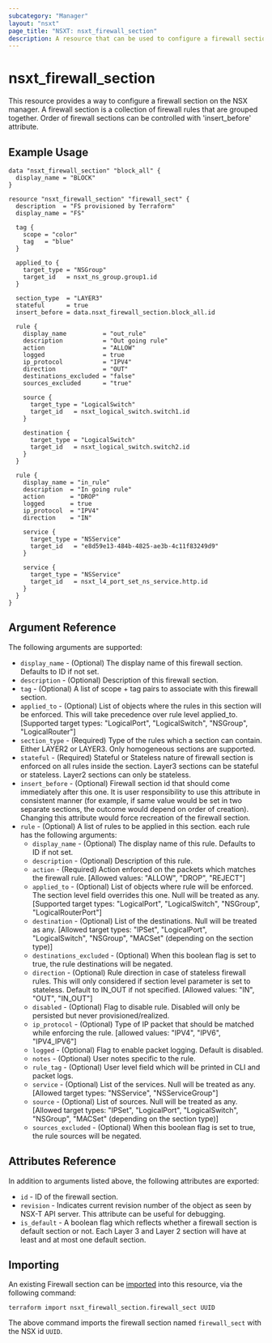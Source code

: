 ```yaml
---
subcategory: "Manager"
layout: "nsxt"
page_title: "NSXT: nsxt_firewall_section"
description: A resource that can be used to configure a firewall section on NSX.
---
```


# nsxt_firewall_section

This resource provides a way to configure a firewall section on the NSX manager. A firewall section is a collection of firewall rules that are grouped together.
Order of firewall sections can be controlled with 'insert_before' attribute.

## Example Usage

```hcl
data "nsxt_firewall_section" "block_all" {
  display_name = "BLOCK"
}

resource "nsxt_firewall_section" "firewall_sect" {
  description  = "FS provisioned by Terraform"
  display_name = "FS"

  tag {
    scope = "color"
    tag   = "blue"
  }

  applied_to {
    target_type = "NSGroup"
    target_id   = nsxt_ns_group.group1.id
  }

  section_type  = "LAYER3"
  stateful      = true
  insert_before = data.nsxt_firewall_section.block_all.id

  rule {
    display_name          = "out_rule"
    description           = "Out going rule"
    action                = "ALLOW"
    logged                = true
    ip_protocol           = "IPV4"
    direction             = "OUT"
    destinations_excluded = "false"
    sources_excluded      = "true"

    source {
      target_type = "LogicalSwitch"
      target_id   = nsxt_logical_switch.switch1.id
    }

    destination {
      target_type = "LogicalSwitch"
      target_id   = nsxt_logical_switch.switch2.id
    }
  }

  rule {
    display_name = "in_rule"
    description  = "In going rule"
    action       = "DROP"
    logged       = true
    ip_protocol  = "IPV4"
    direction    = "IN"

    service {
      target_type = "NSService"
      target_id   = "e8d59e13-484b-4825-ae3b-4c11f83249d9"
    }

    service {
      target_type = "NSService"
      target_id   = nsxt_l4_port_set_ns_service.http.id
    }
  }
}
```

## Argument Reference

The following arguments are supported:

* `display_name` - (Optional) The display name of this firewall section. Defaults to ID if not set.
* `description` - (Optional) Description of this firewall section.
* `tag` - (Optional) A list of scope + tag pairs to associate with this firewall section.
* `applied_to` - (Optional) List of objects where the rules in this section will be enforced. This will take precedence over rule level applied_to. [Supported target types: "LogicalPort", "LogicalSwitch", "NSGroup", "LogicalRouter"]
* `section_type` - (Required) Type of the rules which a section can contain. Either LAYER2 or LAYER3. Only homogeneous sections are supported.
* `stateful` - (Required) Stateful or Stateless nature of firewall section is enforced on all rules inside the section. Layer3 sections can be stateful or stateless. Layer2 sections can only be stateless.
* `insert_before` - (Optional) Firewall section id that should come immediately after this one. It is user responsibility to use this attribute in consistent manner (for example, if same value would be set in two separate sections, the outcome would depend on order of creation). Changing this attribute would force recreation of the firewall section.
* `rule` - (Optional) A list of rules to be applied in this section. each rule has the following arguments:
  * `display_name` - (Optional) The display name of this rule. Defaults to ID if not set.
  * `description` - (Optional) Description of this rule.
  * `action` - (Required) Action enforced on the packets which matches the firewall rule. [Allowed values: "ALLOW", "DROP", "REJECT"]
  * `applied_to` - (Optional) List of objects where rule will be enforced. The section level field overrides this one. Null will be treated as any. [Supported target types: "LogicalPort", "LogicalSwitch", "NSGroup", "LogicalRouterPort"]
  * `destination` - (Optional) List of the destinations. Null will be treated as any. [Allowed target types: "IPSet", "LogicalPort", "LogicalSwitch", "NSGroup", "MACSet" (depending on the section type)]
  * `destinations_excluded` - (Optional) When this boolean flag is set to true, the rule destinations will be negated.
  * `direction` - (Optional) Rule direction in case of stateless firewall rules. This will only considered if section level parameter is set to stateless. Default to IN_OUT if not specified. [Allowed values: "IN", "OUT", "IN_OUT"]
  * `disabled` - (Optional) Flag to disable rule. Disabled will only be persisted but never provisioned/realized.
  * `ip_protocol` - (Optional) Type of IP packet that should be matched while enforcing the rule. [allowed values: "IPV4", "IPV6", "IPV4_IPV6"]
  * `logged` - (Optional) Flag to enable packet logging. Default is disabled.
  * `notes` - (Optional) User notes specific to the rule.
  * `rule_tag` - (Optional) User level field which will be printed in CLI and packet logs.
  * `service` - (Optional) List of the services. Null will be treated as any. [Allowed target types: "NSService", "NSServiceGroup"]
  * `source` - (Optional) List of sources. Null will be treated as any. [Allowed target types: "IPSet", "LogicalPort", "LogicalSwitch", "NSGroup", "MACSet" (depending on the section type)]
  * `sources_excluded` - (Optional) When this boolean flag is set to true, the rule sources will be negated.

## Attributes Reference

In addition to arguments listed above, the following attributes are exported:

* `id` - ID of the firewall section.
* `revision` - Indicates current revision number of the object as seen by NSX-T API server. This attribute can be useful for debugging.
* `is_default` - A boolean flag which reflects whether a firewall section is default section or not. Each Layer 3 and Layer 2 section will have at least and at most one default section.

## Importing

An existing Firewall section can be [imported][docs-import] into this resource, via the following command:

[docs-import]: /docs/import/index.html

```
terraform import nsxt_firewall_section.firewall_sect UUID
```

The above command imports the firewall section named `firewall_sect` with the NSX id `UUID`.
